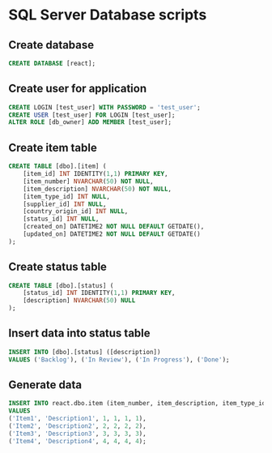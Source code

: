 # SQL Server Database scripts

## Create database
```sql
CREATE DATABASE [react];
```

## Create user for application
```sql
CREATE LOGIN [test_user] WITH PASSWORD = 'test_user';
CREATE USER [test_user] FOR LOGIN [test_user];
ALTER ROLE [db_owner] ADD MEMBER [test_user];
```

## Create item table
```sql
CREATE TABLE [dbo].[item] (
    [item_id] INT IDENTITY(1,1) PRIMARY KEY,
    [item_number] NVARCHAR(50) NOT NULL,
    [item_description] NVARCHAR(50) NOT NULL,
    [item_type_id] INT NULL,
    [supplier_id] INT NULL,
    [country_origin_id] INT NULL,
    [status_id] INT NULL,
    [created_on] DATETIME2 NOT NULL DEFAULT GETDATE(),
    [updated_on] DATETIME2 NOT NULL DEFAULT GETDATE()
);
```

## Create status table
```sql
CREATE TABLE [dbo].[status] (
    [status_id] INT IDENTITY(1,1) PRIMARY KEY,
    [description] NVARCHAR(50) NULL
);
```

## Insert data into status table
```sql
INSERT INTO [dbo].[status] ([description])
VALUES ('Backlog'), ('In Review'), ('In Progress'), ('Done');
```

## Generate data
```sql
INSERT INTO react.dbo.item (item_number, item_description, item_type_id, supplier_id, country_origin_id, status_id)
VALUES 
('Item1', 'Description1', 1, 1, 1, 1),
('Item2', 'Description2', 2, 2, 2, 2),
('Item3', 'Description3', 3, 3, 3, 3),
('Item4', 'Description4', 4, 4, 4, 4);
```